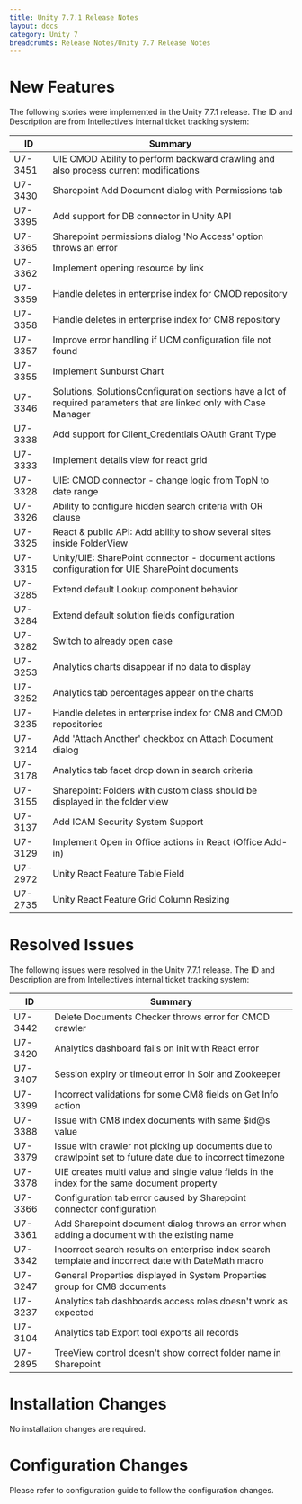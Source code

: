 ```yaml
---
title: Unity 7.7.1 Release Notes
layout: docs
category: Unity 7
breadcrumbs: Release Notes/Unity 7.7 Release Notes
---
```


# New Features

The following stories were implemented in the Unity 7.7.1 release. The ID and Description are from Intellective’s internal ticket tracking system:

| ID      | Summary                                                                                                             |
| ------- | ------------------------------------------------------------------------------------------------------------------- |
| U7-3451 | UIE CMOD Ability to perform backward crawling and also process current modifications                                |
| U7-3430 | Sharepoint Add Document dialog with Permissions tab                                                                 |
| U7-3395 | Add support for DB connector in Unity API                                                                           |
| U7-3365 | Sharepoint permissions dialog 'No Access' option throws an error                                                    |
| U7-3362 | Implement opening resource by link                                                                                  |
| U7-3359 | Handle deletes in enterprise index for CMOD repository                                                              |
| U7-3358 | Handle deletes in enterprise index for CM8 repository                                                               |
| U7-3357 | Improve error handling if UCM configuration file not found                                                          |
| U7-3355 | Implement Sunburst Chart                                                                                            |
| U7-3346 | Solutions, SolutionsConfiguration sections have a lot of required parameters that are linked only with Case Manager |
| U7-3338 | Add support for Client_Credentials OAuth Grant Type                                                                 |
| U7-3333 | Implement details view for react grid                                                                               |
| U7-3328 | UIE: CMOD connector - change logic from TopN to date range                                                          |
| U7-3326 | Ability to configure hidden search criteria with OR clause                                                          |
| U7-3325 | React & public API: Add ability to show several sites inside FolderView                                             |
| U7-3315 | Unity/UIE: SharePoint connector - document actions configuration for UIE SharePoint documents                       |
| U7-3285 | Extend default Lookup component behavior                                                                            |
| U7-3284 | Extend default solution fields configuration                                                                        |
| U7-3282 | Switch to already open case                                                                                         |
| U7-3253 | Analytics charts disappear if no data to display                                                                    |
| U7-3252 | Analytics tab percentages appear on the charts                                                                      |
| U7-3235 | Handle deletes in enterprise index for CM8 and CMOD repositories                                                    |
| U7-3214 | Add 'Attach Another' checkbox on Attach Document dialog                                                             |
| U7-3178 | Analytics tab facet drop down in search criteria                                                                    |
| U7-3155 | Sharepoint: Folders with custom class should be displayed in the folder view                                        |
| U7-3137 | Add ICAM Security System Support                                                                                    |
| U7-3129 | Implement Open in Office actions in React (Office Add-in)                                                           |
| U7-2972 | Unity React Feature Table Field                                                                                     |
| U7-2735 | Unity React Feature Grid Column Resizing                                                                            |

# Resolved Issues

The following issues were resolved in the Unity 7.7.1 release. The ID and Description are from Intellective’s internal ticket tracking system:

| ID      | Summary                                                                                                    |
| ------- | ---------------------------------------------------------------------------------------------------------- |
| U7-3442 | Delete Documents Checker throws error for CMOD crawler                                                     |
| U7-3420 | Analytics dashboard fails on init with React error                                                         |
| U7-3407 | Session expiry or timeout error in Solr and Zookeeper                                                      |
| U7-3399 | Incorrect validations for some CM8 fields on Get Info action                                               |
| U7-3388 | Issue with CM8 index documents with same \$id@s value                                                      |
| U7-3379 | Issue with crawler not picking up documents due to crawlpoint set to future date due to incorrect timezone |
| U7-3378 | UIE creates multi value and single value fields in the index for the same document property                |
| U7-3366 | Configuration tab error caused by Sharepoint connector configuration                                       |
| U7-3361 | Add Sharepoint document dialog throws an error when adding a document with the existing name               |
| U7-3342 | Incorrect search results on enterprise index search template and incorrect date with DateMath macro        |
| U7-3247 | General Properties displayed in System Properties group for CM8 documents                                  |
| U7-3237 | Analytics tab dashboards access roles doesn't work as expected                                             |
| U7-3104 | Analytics tab Export tool exports all records                                                              |
| U7-2895 | TreeView control doesn't show correct folder name in Sharepoint                                            |

# Installation Changes

No installation changes are required.

# Configuration Changes

Please refer to configuration guide to follow the configuration changes.
